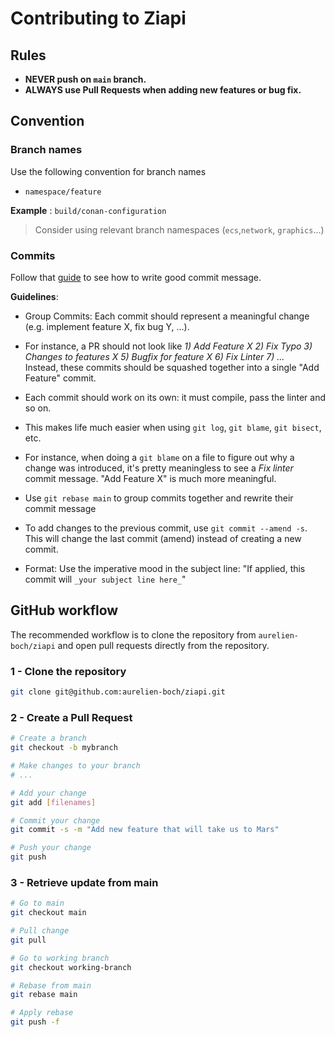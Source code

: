 # Contributing to Ziapi

## Rules

- **NEVER push on `main` branch.**
- **ALWAYS use Pull Requests when adding new features or bug fix.** 

## Convention

### Branch names

Use the following convention for branch names

- `namespace/feature`

**Example** : `build/conan-configuration`

> Consider using relevant branch namespaces (`ecs`,`network`, `graphics`...)

### Commits

Follow that [guide](https://chris.beams.io/posts/git-commit/) to see how to write good commit message.

**Guidelines**:
  - Group Commits: Each commit should represent a meaningful change (e.g. implement
    feature X, fix bug Y, ...).

  - For instance, a PR should not look like _1) Add Feature X 2) Fix Typo 3) Changes to features X 5) Bugfix for feature X 6) Fix Linter 7) ..._<br>
    Instead, these commits should be squashed together into a single "Add Feature" commit.

  - Each commit should work on its own: it must compile, pass the linter and so on.

  - This makes life much easier when using `git log`, `git blame`, `git bisect`, etc.

  - For instance, when doing a `git blame` on a file to figure out why a change
    was introduced, it's pretty meaningless to see a _Fix linter_ commit message.
    "Add Feature X" is much more meaningful.

  - Use `git rebase main` to group commits together and rewrite their commit message

  - To add changes to the previous commit, use `git commit --amend -s`. This will
    change the last commit (amend) instead of creating a new commit.

  - Format: Use the imperative mood in the subject line: "If applied, this commit
    will `_your subject line here_`"

## GitHub workflow

The recommended workflow is to clone the repository from `aurelien-boch/ziapi` and open pull requests directly from the repository.

### 1 - Clone the repository

```sh
git clone git@github.com:aurelien-boch/ziapi.git
```

### 2 - Create a Pull Request

```sh
# Create a branch
git checkout -b mybranch

# Make changes to your branch
# ...

# Add your change
git add [filenames]

# Commit your change
git commit -s -m "Add new feature that will take us to Mars"

# Push your change
git push
```

### 3 - Retrieve update from main

```sh
# Go to main
git checkout main 

# Pull change
git pull

# Go to working branch
git checkout working-branch

# Rebase from main
git rebase main

# Apply rebase
git push -f
```
